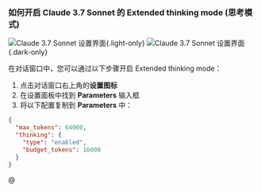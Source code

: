 ### 如何开启 Claude 3.7 Sonnet 的 Extended thinking mode (思考模式)

![Claude 3.7 Sonnet 设置界面](/claude-3.7-sonnet.png){.light-only}
![Claude 3.7 Sonnet 设置界面](/claude-3.7-sonnet-dark.png){.dark-only}

在对话窗口中，您可以通过以下步骤开启 Extended thinking mode：

1. 点击对话窗口右上角的**设置图标**
2. 在设置面板中找到 **Parameters** 输入框
3. 将以下配置复制到 **Parameters** 中：

```json
{
  "max_tokens": 64000,
  "thinking": {
    "type": "enabled",
    "budget_tokens": 16000
  }
}
```
@